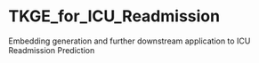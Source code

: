 # TKGE_for_ICU_Readmission
Embedding generation and further downstream application to ICU Readmission Prediction
